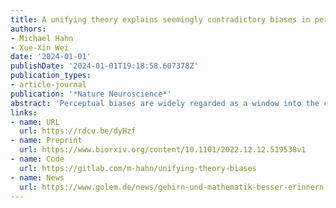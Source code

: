```yaml
---
title: A unifying theory explains seemingly contradictory biases in perceptual estimation
authors:
- Michael Hahn
- Xue-Xin Wei
date: '2024-01-01'
publishDate: '2024-01-01T19:18:58.607378Z'
publication_types:
- article-journal
publication: '*Nature Neuroscience*'
abstract: 'Perceptual biases are widely regarded as a window into the computational principles underlying human perception. To understand these biases, previous work has proposed a number of conceptually different and even seemingly contradicting ingredients, including attraction to a Bayesian prior, repulsion from the prior due to efficient coding, and central tendency effects on a bounded range. We present a unifying Bayesian theory of biases in perceptual estimation. We theoretically demonstrate an additive decomposition of perceptual biases into attraction to a prior, repulsion away from regions with high encoding precision, and regression away from the boundary. The results reveal a simple and universal rule for predicting the direction of perceptual biases. Our theory accounts for, and leads to new understandings of biases in the perception of a variety of stimulus attributes, including orientation, color, and magnitude.'
links:
- name: URL
  url: https://rdcu.be/dyHzf
- name: Preprint
  url: https://www.biorxiv.org/content/10.1101/2022.12.12.519538v1
- name: Code
  url: https://gitlab.com/m-hahn/unifying-theory-biases
- name: News
  url: https://www.golem.de/news/gehirn-und-mathematik-besser-erinnern-durch-systematische-erinnerungsfehler-2402-182336.html
---
```

